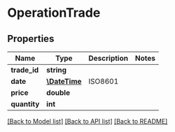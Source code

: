 # OperationTrade

## Properties
Name | Type | Description | Notes
------------ | ------------- | ------------- | -------------
**trade_id** | **string** |  | 
**date** | [**\DateTime**](\DateTime.md) | ISO8601 | 
**price** | **double** |  | 
**quantity** | **int** |  | 

[[Back to Model list]](../../README.md#documentation-for-models) [[Back to API list]](../../README.md#documentation-for-api-endpoints) [[Back to README]](../../README.md)

